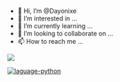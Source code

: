 - 👋 Hi, I’m @Dayonixe
- 👀 I’m interested in ...
- 🌱 I’m currently learning ...
- 💞️ I’m looking to collaborate on ...
- 📫 How to reach me ...

<!---
Dayonixe/Dayonixe is a ✨ special ✨ repository because its `README.md` (this file) appears on your GitHub profile.
You can click the Preview link to take a look at your changes.
--->

![](https://img.shields.io/badge/<WORD_ON_LEFT>-<WORD_ON_RIGHT>-informational?style=flat&logo=<LOGO_NAME>&logoColor=white&color=2bbc8a)

<a href="https://www.python.org/" target="_blank"><img src="https://img.shields.io/badge/language-python-blue?style=flat-square" alt="laguage-python" /></a>
